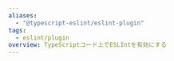 ```yaml
---
aliases:
  - "@typescript-eslint/eslint-plugin"
tags:
  - eslint/plugin
overview: TypeScriptコード上でESLIntを有効にする
---
```

